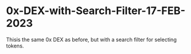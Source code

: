 # 0x-DEX-with-Search-Filter-17-FEB-2023
Thisis the same 0x DEX as before, but with a search filter for selecting tokens.
